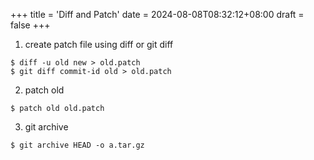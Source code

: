 +++
title = 'Diff and Patch'
date = 2024-08-08T08:32:12+08:00
draft = false
+++

1. create patch file using diff or git diff

```
$ diff -u old new > old.patch
$ git diff commit-id old > old.patch

```

2. patch old

```
$ patch old old.patch 
```

3. git archive
```
$ git archive HEAD -o a.tar.gz
```